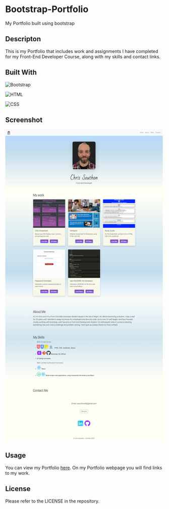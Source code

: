 # Bootstrap-Portfolio
My Portfolio built using bootstrap

## Descripton

This is my Portfolio that includes work and assignments I have completed for my Front-End Developer Course, along with my skills and contact links.

## Built With

![Bootstrap](https://img.shields.io/badge/Bootstrap-563D7C?style=for-the-badge&logo=bootstrap&logoColor=white)

![HTML](https://img.shields.io/badge/HTML5-E34F26?style=for-the-badge&logo=html5&logoColor=white)

![CSS](https://img.shields.io/badge/CSS3-1572B6?style=for-the-badge&logo=css3&logoColor=white)



## Screenshot
![Chris Southon Portfolio](images/portfolio.png)
## Usage

You can view my Portfolio [here](https://chriscds.github.io/Bootstrap-Portfolio/index.html).
On my Portfolio webpage you will find links to my work.

## License

Please refer to the LICENSE in the repository.